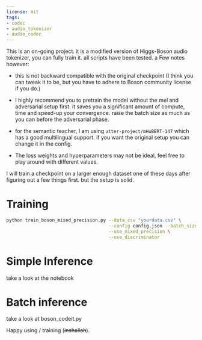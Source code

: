 ```yaml
---
license: mit
tags:
- codec
- audio_tokenizer
- audio_codec
---
```


This is an on-going project. it is a modified version of Higgs-Boson audio tokenizer, you can fully train it. all scripts have been tested. 
a Few notes however:

  - this is not backward compatible with the original checkpoint (I think you can tweak it to be, but you have to adhere to Boson community license if you do.)
    
  - I highly recommend you to pretrain the model without the mel and adversarial setup first. it saves you a significant amount of compute, time and speed-up your convergence. raise the batch size as much as you can before the adversarial phase.
    
  - for the semantic teacher, I am using ```utter-project/mHuBERT-147``` which has a good multilingual support. if you want the original setup you can change it in the config.
    
  - The loss weights and hyperparameters may not be ideal, feel free to play around with different values.

I will train a checkpoint on a larger enough dataset one of these days after figuring out a few things first. but the setup is solid.

# Training

```bash
python train_boson_mixed_precision.py --data_csv "yourdata.csv" \
                                      --config config.json --batch_size 42  \
                                      --use_mixed_precision \
                                      --use_discriminator
```

# Simple Inference

take a look at the notebook

# Batch inference
take a look at boson_codeit.py

Happy using / training (~~inshallah~~).
